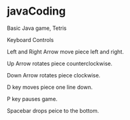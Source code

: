 # javaCoding
Basic Java game, Tetris

Keyboard Controls

Left and Right Arrow move piece left and right.

Up Arrow rotates piece counterclockwise.

Down Arrow rotates piece clockwise.

D key moves piece one line down.

P key pauses game.

Spacebar drops peice to the bottom.
